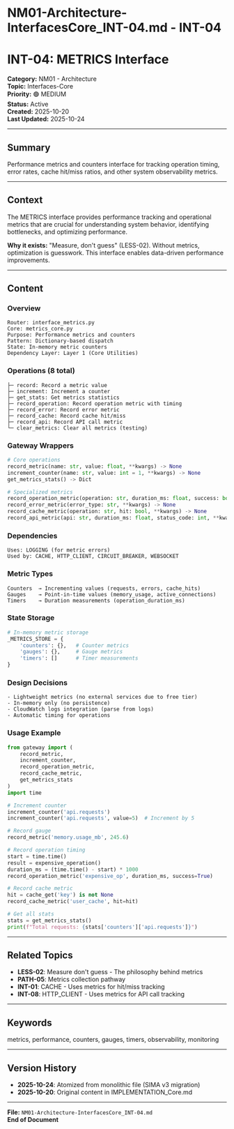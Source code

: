 # NM01-Architecture-InterfacesCore_INT-04.md - INT-04

# INT-04: METRICS Interface

**Category:** NM01 - Architecture  
**Topic:** Interfaces-Core  
**Priority:** 🟢 MEDIUM  
**Status:** Active  
**Created:** 2025-10-20  
**Last Updated:** 2025-10-24

---

## Summary

Performance metrics and counters interface for tracking operation timing, error rates, cache hit/miss ratios, and other system observability metrics.

---

## Context

The METRICS interface provides performance tracking and operational metrics that are crucial for understanding system behavior, identifying bottlenecks, and optimizing performance.

**Why it exists:** "Measure, don't guess" (LESS-02). Without metrics, optimization is guesswork. This interface enables data-driven performance improvements.

---

## Content

### Overview

```
Router: interface_metrics.py
Core: metrics_core.py
Purpose: Performance metrics and counters
Pattern: Dictionary-based dispatch
State: In-memory metric counters
Dependency Layer: Layer 1 (Core Utilities)
```

### Operations (8 total)

```
├─ record: Record a metric value
├─ increment: Increment a counter
├─ get_stats: Get metrics statistics
├─ record_operation: Record operation metric with timing
├─ record_error: Record error metric
├─ record_cache: Record cache hit/miss
├─ record_api: Record API call metric
└─ clear_metrics: Clear all metrics (testing)
```

### Gateway Wrappers

```python
# Core operations
record_metric(name: str, value: float, **kwargs) -> None
increment_counter(name: str, value: int = 1, **kwargs) -> None
get_metrics_stats() -> Dict

# Specialized metrics
record_operation_metric(operation: str, duration_ms: float, success: bool, **kwargs) -> None
record_error_metric(error_type: str, **kwargs) -> None
record_cache_metric(operation: str, hit: bool, **kwargs) -> None
record_api_metric(api: str, duration_ms: float, status_code: int, **kwargs) -> None
```

### Dependencies

```
Uses: LOGGING (for metric errors)
Used by: CACHE, HTTP_CLIENT, CIRCUIT_BREAKER, WEBSOCKET
```

### Metric Types

```
Counters  → Incrementing values (requests, errors, cache_hits)
Gauges    → Point-in-time values (memory_usage, active_connections)
Timers    → Duration measurements (operation_duration_ms)
```

### State Storage

```python
# In-memory metric storage
_METRICS_STORE = {
    'counters': {},   # Counter metrics
    'gauges': {},     # Gauge metrics
    'timers': []      # Timer measurements
}
```

### Design Decisions

```
- Lightweight metrics (no external services due to free tier)
- In-memory only (no persistence)
- CloudWatch logs integration (parse from logs)
- Automatic timing for operations
```

### Usage Example

```python
from gateway import (
    record_metric,
    increment_counter,
    record_operation_metric,
    record_cache_metric,
    get_metrics_stats
)
import time

# Increment counter
increment_counter('api.requests')
increment_counter('api.requests', value=5)  # Increment by 5

# Record gauge
record_metric('memory.usage_mb', 245.6)

# Record operation timing
start = time.time()
result = expensive_operation()
duration_ms = (time.time() - start) * 1000
record_operation_metric('expensive_op', duration_ms, success=True)

# Record cache metric
hit = cache_get('key') is not None
record_cache_metric('user_cache', hit=hit)

# Get all stats
stats = get_metrics_stats()
print(f"Total requests: {stats['counters']['api.requests']}")
```

---

## Related Topics

- **LESS-02**: Measure don't guess - The philosophy behind metrics
- **PATH-05**: Metrics collection pathway
- **INT-01**: CACHE - Uses metrics for hit/miss tracking
- **INT-08**: HTTP_CLIENT - Uses metrics for API call tracking

---

## Keywords

metrics, performance, counters, gauges, timers, observability, monitoring

---

## Version History

- **2025-10-24**: Atomized from monolithic file (SIMA v3 migration)
- **2025-10-20**: Original content in IMPLEMENTATION_Core.md

---

**File:** `NM01-Architecture-InterfacesCore_INT-04.md`  
**End of Document**
